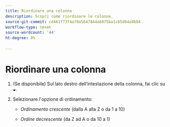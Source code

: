 ```yaml
---
title: Riordinare una colonna
description: Scopri come riordinare le colonne.
source-git-commit: cd461f73f4a70a5647844a6075ba1c65d64a9b04
workflow-type: tm+mt
source-wordcount: '44'
ht-degree: 0%

---
```


# Riordinare una colonna

1. (Se disponibile) Sul lato destro dell’intestazione della colonna, fai clic su ![Freccia giù](/help/search-social-commerce/assets/arrow-down-expand.png "Freccia giù").

1. Selezionare l&#39;opzione di ordinamento:

   * *Ordinamento crescente* (dalla A alla Z o da 1 a 10)

   * *Ordine decrescente* (da Z ad A o da 10 a 1)
